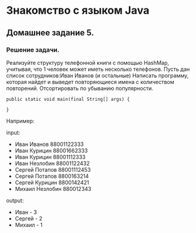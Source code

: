 # Знакомство с языком Java

## Домашнее задание 5.

### Решение задачи.

Реализуйте структуру телефонной книги с помощью HashMap, учитывая, что 1 человек может иметь несколько телефонов.
Пусть дан список сотрудников:Иван Иванов (и остальные)
Написать программу, которая найдет и выведет повторяющиеся имена с количеством повторений.
Отсортировать по убыванию популярности.

```
public static void main(final String[] args) {

}
```
Например:

input:
* Иван Иванов 88001122333
* Иван Курицин 88001662333
* Иван Курицин 88001112333
* Иван Незлобин 88001122432
* Сергей Потапов 88001112453
* Сергей Потапов 8800163214
* Сергей Курицин 8800142421
* Михаил Незлобин 880012343

output:
* Иван - 3
* Сергей - 2
* Михаил - 1 
